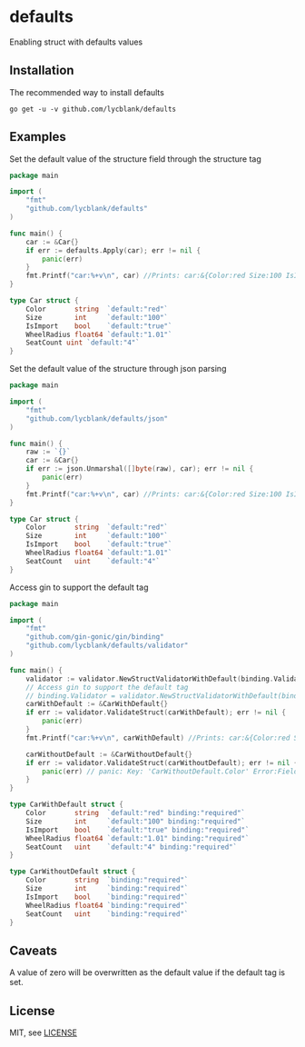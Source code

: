defaults
============
Enabling struct with defaults values

Installation
-----
The recommended way to install defaults
```shell
go get -u -v github.com/lycblank/defaults
```

Examples
------
Set the default value of the structure field through the structure tag
```go
package main

import (
    "fmt"
    "github.com/lycblank/defaults"
)

func main() {
    car := &Car{}
    if err := defaults.Apply(car); err != nil {
        panic(err)
    }
    fmt.Printf("car:%+v\n", car) //Prints: car:&{Color:red Size:100 IsImport:true WheelRadius:1.01 SeatCount:4}
}

type Car struct {
    Color       string  `default:"red"`
    Size        int     `default:"100"`
    IsImport    bool    `default:"true"`
    WheelRadius float64 `default:"1.01"`
    SeatCount uint `default:"4"`
}
```

Set the default value of the structure through json parsing
```go
package main

import (
    "fmt"
    "github.com/lycblank/defaults/json"
)

func main() {
    raw := `{}`
    car := &Car{}
    if err := json.Unmarshal([]byte(raw), car); err != nil {
        panic(err)
    }
    fmt.Printf("car:%+v\n", car) //Prints: car:&{Color:red Size:100 IsImport:true WheelRadius:1.01 SeatCount:4}
}

type Car struct {
    Color       string  `default:"red"`
    Size        int     `default:"100"`
    IsImport    bool    `default:"true"`
    WheelRadius float64 `default:"1.01"`
    SeatCount   uint    `default:"4"`
}
```

Access gin to support the default tag
```go
package main

import (
    "fmt"
    "github.com/gin-gonic/gin/binding"
    "github.com/lycblank/defaults/validator"
)

func main() {
    validator := validator.NewStructValidatorWithDefault(binding.Validator)
    // Access gin to support the default tag
    // binding.Validator = validator.NewStructValidatorWithDefault(binding.Validator)
    carWithDefault := &CarWithDefault{}
    if err := validator.ValidateStruct(carWithDefault); err != nil {
        panic(err)
    }
    fmt.Printf("car:%+v\n", carWithDefault) //Prints: car:&{Color:red Size:100 IsImport:true WheelRadius:1.01 SeatCount:4}

    carWithoutDefault := &CarWithoutDefault{}
    if err := validator.ValidateStruct(carWithoutDefault); err != nil {
        panic(err) // panic: Key: 'CarWithoutDefault.Color' Error:Field validation for 'Color' failed on the 'required' tag
    }
}

type CarWithDefault struct {
    Color       string  `default:"red" binding:"required"`
    Size        int     `default:"100" binding:"required"`
    IsImport    bool    `default:"true" binding:"required"`
    WheelRadius float64 `default:"1.01" binding:"required"`
    SeatCount   uint    `default:"4" binding:"required"`
}

type CarWithoutDefault struct {
    Color       string  `binding:"required"`
    Size        int     `binding:"required"`
    IsImport    bool    `binding:"required"`
    WheelRadius float64 `binding:"required"`
    SeatCount   uint    `binding:"required"`
}
```

Caveats
------
A value of zero will be overwritten as the default value if the default tag is set.

License
-------
MIT, see [LICENSE](https://github.com/lycblank/defaults/blob/master/LICENSE)
